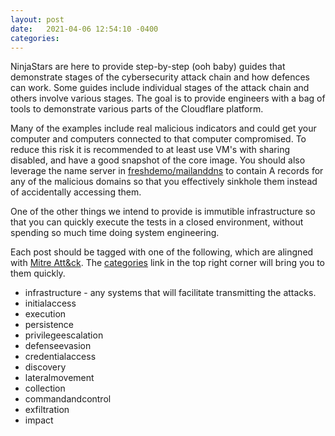 ```yaml
---
layout: post
date:   2021-04-06 12:54:10 -0400
categories:
---
```

<p>
NinjaStars are here to provide step-by-step (ooh baby) guides that demonstrate stages of the cybersecurity attack chain and how defences can work. Some guides include individual stages of the attack chain and others involve various stages. The goal is to provide engineers with a bag of tools to demonstrate various parts of the Cloudflare platform.
</p>

<p>
Many of the examples include real malicious indicators and could get your computer and computers connected to that computer compromised. To reduce this risk it is recommended to at least use VM's with sharing disabled, and have a good snapshot of the core image. You should also leverage the name server in <a href="https://github.com/freshdemo/mailanddns" target="_blank">freshdemo/mailanddns</a> to contain A records for any of the malicious domains so that you effectively sinkhole them instead of accidentally accessing them.
</p>

<p>
One of the other things we intend to provide is immutible infrastructure so that you can quickly execute the tests in a closed environment, without spending so much time doing system engineering.
</p>

<p>
Each post should be tagged with one of the following, which are alingned with <a href="https://attack.mitre.org/" taget="_blank">Mitre Att&ck</a>. The <a href="/categories/">categories</a> link in the top right corner will bring you to them quickly.
</p>

<ul>
    <li>infrastructure - any systems that will facilitate transmitting the attacks.
    <li>initialaccess
    <li>execution
    <li>persistence
    <li>privilegeescalation
    <li>defenseevasion
    <li>credentialaccess
    <li>discovery
    <li>lateralmovement
    <li>collection
    <li>commandandcontrol
    <li>exfiltration
    <li>impact
 
